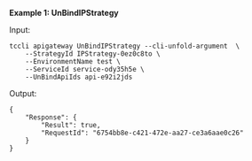 **Example 1: UnBindIPStrategy**



Input: 

```
tccli apigateway UnBindIPStrategy --cli-unfold-argument  \
    --StrategyId IPStrategy-0ez0c8to \
    --EnvironmentName test \
    --ServiceId service-ody35h5e \
    --UnBindApiIds api-e92i2jds
```

Output: 
```
{
    "Response": {
        "Result": true,
        "RequestId": "6754bb8e-c421-472e-aa27-ce3a6aae0c26"
    }
}
```

